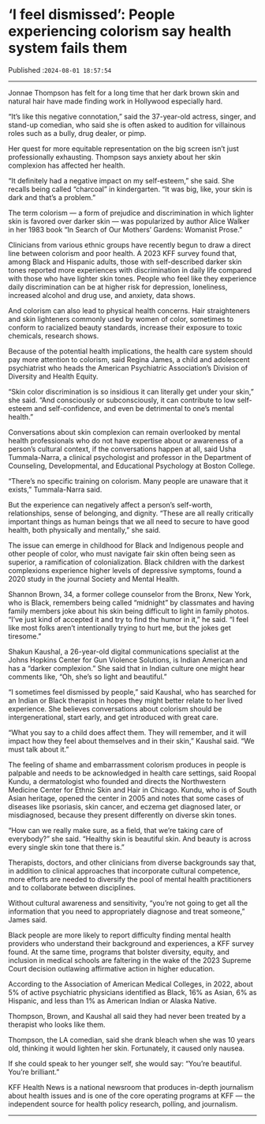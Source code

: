 # ‘I feel dismissed’: People experiencing colorism say health system fails them

Published :`2024-08-01 18:57:54`

---

Jonnae Thompson has felt for a long time that her dark brown skin and natural hair have made finding work in Hollywood especially hard.

“It’s like this negative connotation,” said the 37-year-old actress, singer, and stand-up comedian, who said she is often asked to audition for villainous roles such as a bully, drug dealer, or pimp.

Her quest for more equitable representation on the big screen isn’t just professionally exhausting. Thompson says anxiety about her skin complexion has affected her health.

“It definitely had a negative impact on my self-esteem,” she said. She recalls being called “charcoal” in kindergarten. “It was big, like, your skin is dark and that’s a problem.”

The term colorism — a form of prejudice and discrimination in which lighter skin is favored over darker skin — was popularized by author Alice Walker in her 1983 book “In Search of Our Mothers’ Gardens: Womanist Prose.”

Clinicians from various ethnic groups have recently begun to draw a direct line between colorism and poor health. A 2023 KFF survey found that, among Black and Hispanic adults, those with self-described darker skin tones reported more experiences with discrimination in daily life compared with those who have lighter skin tones. People who feel like they experience daily discrimination can be at higher risk for depression, loneliness, increased alcohol and drug use, and anxiety, data shows.

And colorism can also lead to physical health concerns. Hair straighteners and skin lighteners commonly used by women of color, sometimes to conform to racialized beauty standards, increase their exposure to toxic chemicals, research shows.

Because of the potential health implications, the health care system should pay more attention to colorism, said Regina James, a child and adolescent psychiatrist who heads the American Psychiatric Association’s Division of Diversity and Health Equity.

“Skin color discrimination is so insidious it can literally get under your skin,” she said. “And consciously or subconsciously, it can contribute to low self-esteem and self-confidence, and even be detrimental to one’s mental health.”

Conversations about skin complexion can remain overlooked by mental health professionals who do not have expertise about or awareness of a person’s cultural context, if the conversations happen at all, said Usha Tummala-Narra, a clinical psychologist and professor in the Department of Counseling, Developmental, and Educational Psychology at Boston College.

“There’s no specific training on colorism. Many people are unaware that it exists,” Tummala-Narra said.

But the experience can negatively affect a person’s self-worth, relationships, sense of belonging, and dignity. “These are all really critically important things as human beings that we all need to secure to have good health, both physically and mentally,” she said.

The issue can emerge in childhood for Black and Indigenous people and other people of color, who must navigate fair skin often being seen as superior, a ramification of colonialization. Black children with the darkest complexions experience higher levels of depressive symptoms, found a 2020 study in the journal Society and Mental Health.

Shannon Brown, 34, a former college counselor from the Bronx, New York, who is Black, remembers being called “midnight” by classmates and having family members joke about his skin being difficult to light in family photos. “I’ve just kind of accepted it and try to find the humor in it,” he said. “I feel like most folks aren’t intentionally trying to hurt me, but the jokes get tiresome.”

Shakun Kaushal, a 26-year-old digital communications specialist at the Johns Hopkins Center for Gun Violence Solutions, is Indian American and has a “darker complexion.” She said that in Indian culture one might hear comments like, “Oh, she’s so light and beautiful.”

“I sometimes feel dismissed by people,” said Kaushal, who has searched for an Indian or Black therapist in hopes they might better relate to her lived experience. She believes conversations about colorism should be intergenerational, start early, and get introduced with great care.

“What you say to a child does affect them. They will remember, and it will impact how they feel about themselves and in their skin,” Kaushal said. “We must talk about it.”

The feeling of shame and embarrassment colorism produces in people is palpable and needs to be acknowledged in health care settings, said Roopal Kundu, a dermatologist who founded and directs the Northwestern Medicine Center for Ethnic Skin and Hair in Chicago. Kundu, who is of South Asian heritage, opened the center in 2005 and notes that some cases of diseases like psoriasis, skin cancer, and eczema get diagnosed later, or misdiagnosed, because they present differently on diverse skin tones.

“How can we really make sure, as a field, that we’re taking care of everybody?” she said. “Healthy skin is beautiful skin. And beauty is across every single skin tone that there is.”

Therapists, doctors, and other clinicians from diverse backgrounds say that, in addition to clinical approaches that incorporate cultural competence, more efforts are needed to diversify the pool of mental health practitioners and to collaborate between disciplines.

Without cultural awareness and sensitivity, “you’re not going to get all the information that you need to appropriately diagnose and treat someone,” James said.

Black people are more likely to report difficulty finding mental health providers who understand their background and experiences, a KFF survey found. At the same time, programs that bolster diversity, equity, and inclusion in medical schools are faltering in the wake of the 2023 Supreme Court decision outlawing affirmative action in higher education.

According to the Association of American Medical Colleges, in 2022, about 5% of active psychiatric physicians identified as Black, 16% as Asian, 6% as Hispanic, and less than 1% as American Indian or Alaska Native.

Thompson, Brown, and Kaushal all said they had never been treated by a therapist who looks like them.

Thompson, the LA comedian, said she drank bleach when she was 10 years old, thinking it would lighten her skin. Fortunately, it caused only nausea.

If she could speak to her younger self, she would say: “You’re beautiful. You’re brilliant.”

KFF Health News is a national newsroom that produces in-depth journalism about health issues and is one of the core operating programs at KFF — the independent source for health policy research, polling, and journalism.

---

